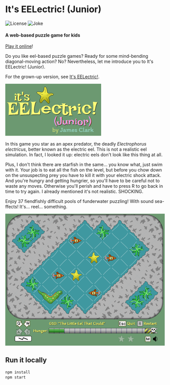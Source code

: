 # It's EELectric! (Junior)

![License](https://img.shields.io/badge/license-MIT-green)
![Joke](https://img.shields.io/badge/fish-tasty-blue)

#### A web-based puzzle game for kids

[Play it online](https://sbj42.github.io/projects/its-eelectric-jr/)!

Do you like eel-based puzzle games?  Ready for some mind-bending diagonal-moving action?  No?  Nevertheless, let me introduce you to It's EELectric! (Junior).

For the grown-up version, see [It's EELectric!](https://github.com/sbj42/its-eelectric).

![title image](promo/title2.png)

In this game you star as an apex predator, the deadly _Electrophorus electricus_, better known as the electric eel. This is not a realistic eel simulation. In fact, I looked it up: electric eels don't look like this thing at all.

Plus, I don't think there are starfish in the same... you know what, just swim with it.  Your job is to eat all the fish on the level, but before you chow down on the unsuspecting prey you have to kill it with your electric shock attack.  And you're hungry and getting hungrier, so you'll have to be careful not to waste any moves.  Otherwise you'll perish and have to press R to go back in time to try again.  I already mentioned it's not realistic.  SHOCKING.

Enjoy 37 fiendfishly difficult pools of funderwater puzzling!  With sound sea-ffects!  It's... reel... something.

![example: level G10](promo/g10.png)

## Run it locally

~~~
npm install
npm start
~~~
